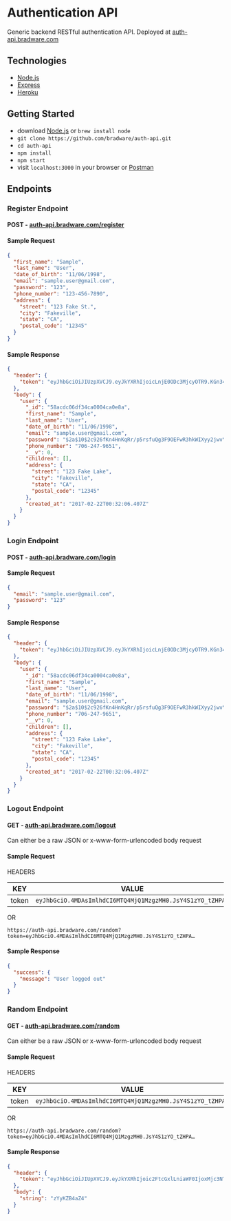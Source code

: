 # Authentication API
Generic backend RESTful authentication API. Deployed at [auth-api.bradware.com](//auth-api.bradware.com)

## Technologies
* [Node.js](//nodejs.org/en)
* [Express](//expressjs.com)
* [Heroku](//devcenter.heroku.com/articles/getting-started-with-nodejs#introduction)

## Getting Started
* download [Node.js](//nodejs.org/en/download/) or `brew install node`
* `git clone https://github.com/bradware/auth-api.git`
* `cd auth-api`
* `npm install`
* `npm start`
* visit `localhost:3000` in your browser or [Postman](//www.getpostman.com)

## Endpoints

### Register Endpoint
#### POST - [auth-api.bradware.com/register](//auth-api.bradware.com/register)
#### Sample Request
```json
{
  "first_name": "Sample",
  "last_name": "User",
  "date_of_birth": "11/06/1998",
  "email": "sample.user@gmail.com",
  "password": "123",
  "phone_number": "123-456-7890",
  "address": {
    "street": "123 Fake St.",
    "city": "Fakeville",
    "state": "CA",
    "postal_code": "12345"
  }
}
```
#### Sample Response
```json
{
  "header": {
    "token": "eyJhbGciOiJIUzpXVCJ9.eyJkYXRhIjoicLnjE0ODc3MjcyOTR9.KGn343mRKW1WZC8_pwHYRbYNNM"
  },
  "body": {
    "user": {
      "_id": "58acdc06df34ca0004ca0e8a",
      "first_name": "Sample",
      "last_name": "User",
      "date_of_birth": "11/06/1998",
      "email": "sample.user@gmail.com",
      "password": "$2a$10$2c926fKn4HnKqRr/p5rsfuQg3F9OEFwR3hkWIXyy2jwvYbUYDtYYu",
      "phone_number": "706-247-9651",
      "__v": 0,
      "children": [],
      "address": {
        "street": "123 Fake Lake",
        "city": "Fakeville",
        "state": "CA",
        "postal_code": "12345"
      },
      "created_at": "2017-02-22T00:32:06.407Z"
    }
  }
}
```

### Login Endpoint
#### POST - [auth-api.bradware.com/login](//auth-api.bradware.com/login)
#### Sample Request
```json
{
  "email": "sample.user@gmail.com",
  "password": "123"
}
```
#### Sample Response
```json
{
  "header": {
    "token": "eyJhbGciOiJIUzpXVCJ9.eyJkYXRhIjoicLnjE0ODc3MjcyOTR9.KGn343mRKW1WZC8_pwHYRbYNNM"
  },
  "body": {
    "user": {
      "_id": "58acdc06df34ca0004ca0e8a",
      "first_name": "Sample",
      "last_name": "User",
      "date_of_birth": "11/06/1998",
      "email": "sample.user@gmail.com",
      "password": "$2a$10$2c926fKn4HnKqRr/p5rsfuQg3F9OEFwR3hkWIXyy2jwvYbUYDtYYu",
      "phone_number": "706-247-9651",
      "__v": 0,
      "children": [],
      "address": {
        "street": "123 Fake Lake",
        "city": "Fakeville",
        "state": "CA",
        "postal_code": "12345"
      },
      "created_at": "2017-02-22T00:32:06.407Z"
    }
  }
}
```

### Logout Endpoint
#### GET - [auth-api.bradware.com/logout](//auth-api.bradware.com/logout)
Can either be a raw JSON or x-www-form-urlencoded body request
#### Sample Request
HEADERS

| KEY           | VALUE                                                     |
| ------------- | --------------------------------------------------------- |
| token         | `eyJhbGciO.4MDAsImlhdCI6MTQ4MjQ1MzgzMH0.JsY4S1zYO_tZHPA…` |

OR

`https://auth-api.bradware.com/random?token=eyJhbGciO.4MDAsImlhdCI6MTQ4MjQ1MzgzMH0.JsY4S1zYO_tZHPA…`
#### Sample Response
```json
{
  "success": {
    "message": "User logged out"
  }
}
```

### Random Endpoint
#### GET - [auth-api.bradware.com/random](//auth-api.bradware.com/random)
Can either be a raw JSON or x-www-form-urlencoded body request
#### Sample Request
HEADERS

| KEY           | VALUE                                                     |
| ------------- | --------------------------------------------------------- |
| token         | `eyJhbGciO.4MDAsImlhdCI6MTQ4MjQ1MzgzMH0.JsY4S1zYO_tZHPA…` |

OR

`https://auth-api.bradware.com/random?token=eyJhbGciO.4MDAsImlhdCI6MTQ4MjQ1MzgzMH0.JsY4S1zYO_tZHPA…`
#### Sample Response
```json
{
  "header": {
    "token": "eyJhbGciOiJIUpXVCJ9.eyJkYXRhIjoic2FtcGxlLniaWF0IjoxMjc3NTN9.IwRXn0zjrljL2-3AjFE9FjAooKaob9FE"
  },
  "body": {
    "string": "zYyKZB4aZ4"
  }
}
```
